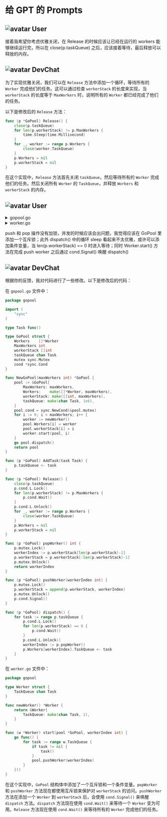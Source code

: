 # 给 GPT 的 Prompts

## ![avatar](../../assets/icons/avatar_spaceman.png) **User**

接着我希望你考虑优雅关闭，在 Release 的时候应该让已经在运行的 workers 能够继续运行完，所以在 close(p.taskQueue) 之后，应该接着等待，最后释放可以释放的内存。

## ![avatar](../../assets/icons/avatar_devchat.svg) **DevChat**

为了实现优雅关闭，我们可以在 `Release` 方法中添加一个循环，等待所有的 `Worker` 完成他们的任务。这可以通过检查 `workerStack` 的长度来实现，当 `workerStack` 的长度等于 `MaxWorkers` 时，说明所有的 `Worker` 都已经完成了他们的任务。

以下是修改后的 `Release` 方法：

```go
func (p *GoPool) Release() {
    close(p.taskQueue)
    for len(p.workerStack) != p.MaxWorkers {
        time.Sleep(time.Millisecond)
    }
    for _, worker := range p.Workers {
        close(worker.TaskQueue)
    }
    p.Workers = nil
    p.workerStack = nil
}
```

在这个实现中，`Release` 方法首先关闭 `taskQueue`，然后等待所有的 `Worker` 完成他们的任务。然后关闭所有 `Worker` 的 `TaskQueue`，并释放 `Workers` 和 `workerStack` 的内存。

## ![avatar](../../assets/icons/avatar_spaceman.png) **User**

<details>
<summary>gopool.go</summary>
package gopool

import "time"

type Task func()

type GoPool struct {
    Workers    []*Worker
    MaxWorkers int
    workerStack []int
    taskQueue chan Task
}

func NewGoPool(maxWorkers int) *GoPool {
    pool := &GoPool{
        MaxWorkers: maxWorkers,
        Workers:    make([]*Worker, maxWorkers),
        workerStack: make([]int, maxWorkers),
        taskQueue: make(chan Task, 1e6),
    }
    for i := 0; i < maxWorkers; i++ {
        worker := newWorker()
        pool.Workers[i] = worker
        pool.workerStack[i] = i
        worker.start(pool, i)
    }
    go pool.dispatch()
    return pool
}

func (p *GoPool) AddTask(task Task) {
    p.taskQueue <- task
}

func (p *GoPool) Release() {
    close(p.taskQueue)
    for len(p.workerStack) != p.MaxWorkers {
        time.Sleep(time.Millisecond)
    }
    for _, worker := range p.Workers {
        close(worker.TaskQueue)
    }
    p.Workers = nil
    p.workerStack = nil
}

func (p *GoPool) popWorker() int {
    workerIndex := p.workerStack[len(p.workerStack)-1]
    p.workerStack = p.workerStack[:len(p.workerStack)-1]
    return workerIndex
}

func (p *GoPool) pushWorker(workerIndex int) {
    p.workerStack = append(p.workerStack, workerIndex)
}

func (p *GoPool) dispatch() {
    for task := range p.taskQueue {
        for len(p.workerStack) == 0 {
            time.Sleep(time.Millisecond)
        }
        workerIndex := p.popWorker()
        p.Workers[workerIndex].TaskQueue <- task
    }
}
</details>

<details>
<summary>worker.go</summary>
package gopool

type Worker struct {
    TaskQueue chan Task
}

func newWorker() *Worker {
    return &Worker{
        TaskQueue: make(chan Task, 1),
    }
}

func (w *Worker) start(pool *GoPool, workerIndex int) {
    go func() {
        for task := range w.TaskQueue {
            if task != nil {
                task()
            }
            pool.pushWorker(workerIndex)
        }
    }()
}
</details>

push 和 pop 操作没有加锁，并发的时候应该会出问题，我觉得应该在 GoPool 里添加一个互斥锁；此外 dispatch() 中的循环 sleep 看起来不太优雅，或许可以添加条件变量，当 len(p.workerStack) == 0 时进入等待；同时 Worker.start() 方法在完成 push worker 之后通过 cond.Signal() 唤醒 dispatch()

## ![avatar](../../assets/icons/avatar_devchat.svg) **DevChat**

根据你的反馈，我对代码进行了一些修改。以下是修改后的代码：

在 `gopool.go` 文件中：

```go
package gopool

import (
    "sync"
)

type Task func()

type GoPool struct {
    Workers    []*Worker
    MaxWorkers int
    workerStack []int
    taskQueue chan Task
    mutex sync.Mutex
    cond *sync.Cond
}

func NewGoPool(maxWorkers int) *GoPool {
    pool := &GoPool{
        MaxWorkers: maxWorkers,
        Workers:    make([]*Worker, maxWorkers),
        workerStack: make([]int, maxWorkers),
        taskQueue: make(chan Task, 1e6),
    }
    pool.cond = sync.NewCond(&pool.mutex)
    for i := 0; i < maxWorkers; i++ {
        worker := newWorker()
        pool.Workers[i] = worker
        pool.workerStack[i] = i
        worker.start(pool, i)
    }
    go pool.dispatch()
    return pool
}

func (p *GoPool) AddTask(task Task) {
    p.taskQueue <- task
}

func (p *GoPool) Release() {
    close(p.taskQueue)
    p.cond.L.Lock()
    for len(p.workerStack) != p.MaxWorkers {
        p.cond.Wait()
    }
    p.cond.L.Unlock()
    for _, worker := range p.Workers {
        close(worker.TaskQueue)
    }
    p.Workers = nil
    p.workerStack = nil
}

func (p *GoPool) popWorker() int {
    p.mutex.Lock()
    workerIndex := p.workerStack[len(p.workerStack)-1]
    p.workerStack = p.workerStack[:len(p.workerStack)-1]
    p.mutex.Unlock()
    return workerIndex
}

func (p *GoPool) pushWorker(workerIndex int) {
    p.mutex.Lock()
    p.workerStack = append(p.workerStack, workerIndex)
    p.mutex.Unlock()
    p.cond.Signal()
}

func (p *GoPool) dispatch() {
    for task := range p.taskQueue {
        p.cond.L.Lock()
        for len(p.workerStack) == 0 {
            p.cond.Wait()
        }
        p.cond.L.Unlock()
        workerIndex := p.popWorker()
        p.Workers[workerIndex].TaskQueue <- task
    }
}
```

在 `worker.go` 文件中：

```go
package gopool

type Worker struct {
    TaskQueue chan Task
}

func newWorker() *Worker {
    return &Worker{
        TaskQueue: make(chan Task, 1),
    }
}

func (w *Worker) start(pool *GoPool, workerIndex int) {
    go func() {
        for task := range w.TaskQueue {
            if task != nil {
                task()
            }
            pool.pushWorker(workerIndex)
        }
    }()
}
```

在这个实现中，`GoPool` 结构体中添加了一个互斥锁和一个条件变量。`popWorker` 和 `pushWorker` 方法现在都使用互斥锁来保护对 `workerStack` 的访问。`pushWorker` 方法在添加一个 `Worker` 到 `workerStack` 后，会使用 `cond.Signal()` 来唤醒 `dispatch` 方法。`dispatch` 方法现在使用 `cond.Wait()` 来等待一个 `Worker` 变为可用。`Release` 方法现在使用 `cond.Wait()` 来等待所有的 `Worker` 完成他们的任务。


